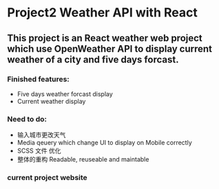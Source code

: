 # Project2 Weather API with React

## This project is an React weather web project which use OpenWeather API to display current weather of a city and five days forcast.
### Finished features:
- Five days weather forcast display
- Current weather display
### Need to do:
- 输入城市更改天气
- Media qeuery which change UI to display on Mobile correctly
- SCSS 文件 优化
- 整体的重构 Readable, reuseable and maintable
### current project website


